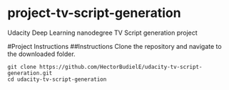 # project-tv-script-generation

Udacity Deep Learning nanodegree TV Script generation project


#Project Instructions
##Instructions
Clone the repository and navigate to the downloaded folder.

	git clone https://github.com/HectorBudielE/udacity-tv-script-generation.git
	cd udacity-tv-script-generation
